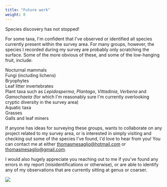 ```yaml
---
title: "Future work"
weight: 8
---
```


Species discovery has not stopped!     

For some taxa, I'm confident that I've observed or identified all species currently present within the survey area. For many groups, however, the species I recorded during my survey are probably only scratching the surface. Some of the more obvious of these, and some of the low-hanging fruit, include:

Nocturnal mammals   
Fungi (including lichens)   
Bryophytes   
Leaf litter invertebrates   
Plant taxa such as *Lepidosperma*, *Plantago*, *Vittadinia*, *Verbena* and *Gamochaeta* (for which I'm reasonably sure I'm currently overlooking cryptic diversity in the survey area)       
Aquatic taxa    
Grasses    
Galls and leaf miners

If anyone has ideas for surveying these groups, wants to collaborate on any project related to my survey area, or is interested in simply visiting and checking out some of the species I've found, I'd love to hear from you! You can contact me at either thomasmesaglio@hotmail.com or thomasmesaglio@gmail.com.

I would also hugely appreciate you reaching out to me if you've found any errors in my report (misidentifications or otherwise), or are able to identify any of my observations that are currently sitting at genus or coarser.

![](swale.JPG)